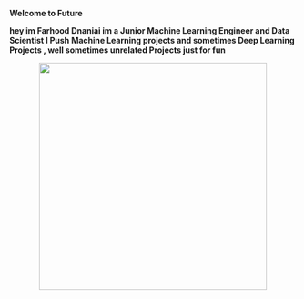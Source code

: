 
<b> Welcome to Future <b>
  
  hey im Farhood Dnaniai im a Junior <b> Machine Learning Engineer <b> and <b> Data Scientist <b>
  I Push <b> Machine Learning projects <b> and sometimes <b> Deep Learning Projects <b> , well sometimes unrelated Projects just for fun







<div id="header" align="center">
  <img src="https://img.etimg.com/thumb/msid-80218989,width-1200,height-900,imgsize-820943,resizemode-8,quality-100/prime/technology-and-startups/five-ways-to-make-ai-a-greater-force-for-good-despite-big-techs-excessive-control-over-its-future.jpg" width="400"/>
</div>

